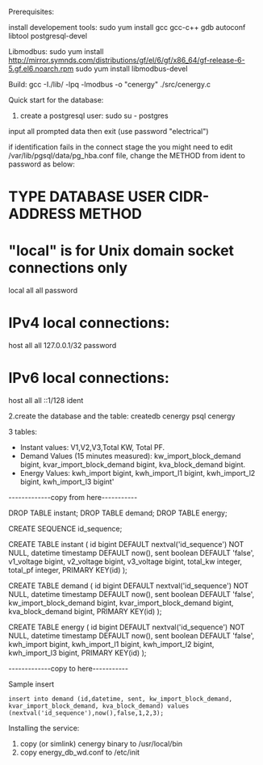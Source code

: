 

Prerequisites:

install developement tools: sudo yum install gcc gcc-c++ gdb autoconf libtool postgresql-devel

Libmodbus:
sudo yum install http://mirror.symnds.com/distributions/gf/el/6/gf/x86_64/gf-release-6-5.gf.el6.noarch.rpm
sudo yum install libmodbus-devel


Build:
gcc -I./lib/ -lpq -lmodbus -o "cenergy" ./src/cenergy.c


Quick start for the database:

1. create a postgresql user:
sudo su - postgres

input all prompted data then exit (use password "electrical")

if identification fails in the connect stage the you might need to edit 
/var/lib/pgsql/data/pg_hba.conf file, change the METHOD from ident to 
password as below:

# TYPE  DATABASE    USER        CIDR-ADDRESS          METHOD

# "local" is for Unix domain socket connections only
local   all         all                               password
# IPv4 local connections:
host    all         all         127.0.0.1/32          password
# IPv6 local connections:
host    all         all         ::1/128               ident



2.create the database and the table:
createdb cenergy
psql cenergy

3 tables:

* Instant values: V1,V2,V3,Total KW, Total PF.
* Demand Values (15 minutes measured):  kw_import_block_demand bigint,
  kvar_import_block_demand bigint,
  kva_block_demand bigint.
* Energy Values:  kwh_import bigint,
  kwh_import_l1 bigint,
  kwh_import_l2 bigint,
  kwh_import_l3 bigint'


-------------copy from here-----------


DROP TABLE instant;
DROP TABLE demand;
DROP TABLE energy;

CREATE SEQUENCE id_sequence;

CREATE TABLE instant
(
  id bigint DEFAULT nextval('id_sequence') NOT NULL,
  datetime timestamp DEFAULT now(),
  sent boolean DEFAULT 'false',
  v1_voltage bigint,
  v2_voltage bigint,
  v3_voltage bigint,
  total_kw integer,
  total_pf integer,
  PRIMARY KEY(id)
);

CREATE TABLE demand
(
  id bigint DEFAULT nextval('id_sequence') NOT NULL,
  datetime timestamp DEFAULT now(),
  sent boolean DEFAULT 'false',
  kw_import_block_demand bigint,
  kvar_import_block_demand bigint,
  kva_block_demand bigint,
  PRIMARY KEY(id)
);

CREATE TABLE energy
(
  id bigint DEFAULT nextval('id_sequence') NOT NULL,
  datetime timestamp DEFAULT now(),
  sent boolean DEFAULT 'false',
  kwh_import bigint,
  kwh_import_l1 bigint,
  kwh_import_l2 bigint,
  kwh_import_l3 bigint,
  PRIMARY KEY(id)
);

-------------copy to here-----------

Sample insert

``
insert into demand (id,datetime, sent, kw_import_block_demand, kvar_import_block_demand, kva_block_demand)
    values (nextval('id_sequence'),now(),false,1,2,3);
``


Installing the service:
1. copy (or simlink) cenergy binary to /usr/local/bin
2. copy energy_db_wd.conf to /etc/init

